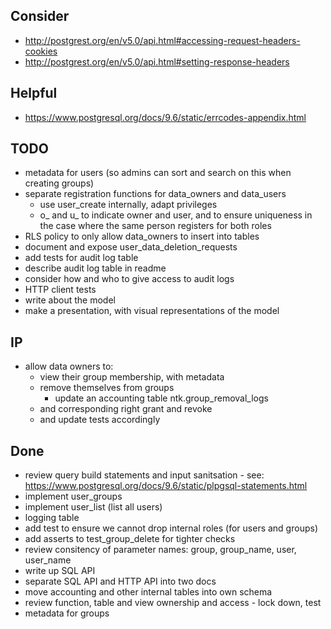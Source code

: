 
## Consider
- http://postgrest.org/en/v5.0/api.html#accessing-request-headers-cookies
- http://postgrest.org/en/v5.0/api.html#setting-response-headers

## Helpful
- https://www.postgresql.org/docs/9.6/static/errcodes-appendix.html

## TODO
- metadata for users (so admins can sort and search on this when creating groups)
- separate registration functions for data_owners and data_users
    - use user_create internally, adapt privileges
    - o_ and u_ to indicate owner and user, and to ensure uniqueness in the case where the same person registers for both roles
- RLS policy to only allow data_owners to insert into tables
- document and expose user_data_deletion_requests
- add tests for audit log table
- describe audit log table in readme
- consider how and who to give access to audit logs
- HTTP client tests
- write about the model
- make a presentation, with visual representations of the model

## IP
- allow data owners to:
    - view their group membership, with metadata
    - remove themselves from groups
        - update an accounting table ntk.group_removal_logs
    - and corresponding right grant and revoke
    - and update tests accordingly

## Done
- review query build statements and input sanitsation - see: https://www.postgresql.org/docs/9.6/static/plpgsql-statements.html
- implement user_groups
- implement user_list (list all users)
- logging table
- add test to ensure we cannot drop internal roles (for users and groups)
- add asserts to test_group_delete for tighter checks
- review consitency of parameter names: group, group_name, user, user_name
- write up SQL API
- separate SQL API and HTTP API into two docs
- move accounting and other internal tables into own schema
- review function, table and view ownership and access - lock down, test
- metadata for groups
